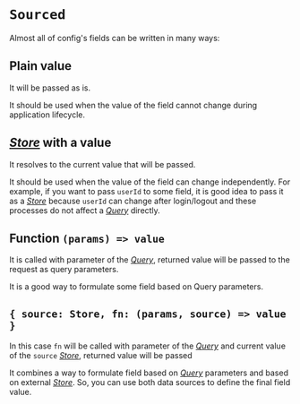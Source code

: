 # `Sourced`

Almost all of config's fields can be written in many ways:

## Plain value

It will be passed as is.

It should be used when the value of the field cannot change during application lifecycle.

## [_Store_](https://effector.dev/docs/api/effector/store) with a value

It resolves to the current value that will be passed.

It should be used when the value of the field can change independently. For example, if you want to pass `userId` to some field, it is good idea to pass it as a [_Store_](https://effector.dev/docs/api/effector/store) because `userId` can change after login/logout and these processes do not affect a [_Query_](./query.md) directly.

## Function `(params) => value`

It is called with parameter of the [_Query_](./query.md), returned value will be passed to the request as query parameters.

It is a good way to formulate some field based on Query parameters.

## `{ source: Store, fn: (params, source) => value }`

In this case `fn` will be called with parameter of the [_Query_](./query.md) and current value of the `source` [_Store_](https://effector.dev/docs/api/effector/store), returned value will be passed

It combines a way to formulate field based on [_Query_](./query.md) parameters and based on external [_Store_](https://effector.dev/docs/api/effector/store). So, you can use both data sources to define the final field value.
